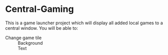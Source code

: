 # Central-Gaming
<p> 
  This is a game launcher project which will display all added local games to a central window. You will be able to: <br> 
  
<dl>
  <dt> Change game tile </dt>
    <dd> 
      Background <br>
      Text 
    </dd>
</dl>

</p> 
